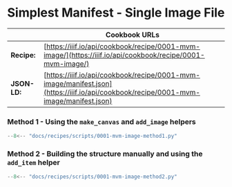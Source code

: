 # Simplest Manifest - Single Image File
|              | **Cookbook URLs**                                                    | 
|--------------|----------------------------------------------------------------------|
| **Recipe:**  | [https://iiif.io/api/cookbook/recipe/0001-mvm-image/](https://iiif.io/api/cookbook/recipe/0001-mvm-image/)              |
| **JSON-LD:** | [https://iiif.io/api/cookbook/recipe/0001-mvm-image/manifest.json](https://iiif.io/api/cookbook/recipe/0001-mvm-image/manifest.json) |


### Method 1 - Using the `make_canvas` and `add_image` helpers
```python
--8<-- "docs/recipes/scripts/0001-mvm-image-method1.py"
```

### Method 2 - Building the structure manually and using the `add_item` helper
```python
--8<-- "docs/recipes/scripts/0001-mvm-image-method2.py"
```
